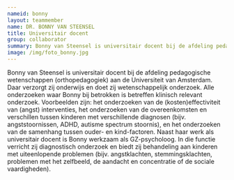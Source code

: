 ```yaml
---
nameid: bonny
layout: teammember
name: DR. BONNY VAN STEENSEL
title: Universitair docent
group: collaborator
summary: Bonny van Steensel is universitair docent bij de afdeling pedagogische wetenschappen (orthopedagogiek) aan de Universiteit van Amsterdam.
image: /img/foto_bonny.jpg
---
```


Bonny van Steensel is universitair docent bij de afdeling pedagogische wetenschappen (orthopedagogiek) aan de Universiteit van Amsterdam. Daar verzorgt zij onderwijs en doet zij wetenschappelijk onderzoek. Alle onderzoeken waar Bonny bij betrokken is betreffen klinisch relevant onderzoek. Voorbeelden zijn: het onderzoeken van de (kosten)effectiviteit van (angst) interventies, het onderzoeken van de overeenkomsten en verschillen tussen kinderen met verschillende diagnosen (bijv. angststoornissen, ADHD, autisme spectrum stoornis), en het onderzoeken van de samenhang tussen ouder- en kind-factoren. Naast haar werk als universitair docent is Bonny werkzaam als GZ-psycholoog. In die functie verricht zij diagnostisch onderzoek en biedt zij behandeling aan kinderen met uiteenlopende problemen (bijv. angstklachten, stemmingsklachten, problemen met het zelfbeeld, de aandacht en concentratie of de sociale vaardigheden). 

 
